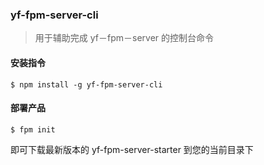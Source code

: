 ### yf-fpm-server-cli

> 用于辅助完成 yf－fpm－server 的控制台命令

#### 安装指令
`
$ npm install -g yf-fpm-server-cli
`

#### 部署产品
`
$ fpm init
`

即可下载最新版本的 yf-fpm-server-starter 到您的当前目录下

